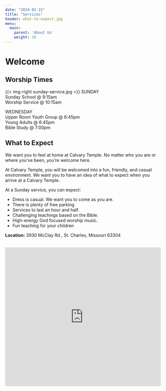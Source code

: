 ```yaml
---
date: "2024-02-15"
title: "Services"
header: what-to-expect.jpg
menu:
  main:
    parent: 'About Us'
    weight: 10
---
```


# Welcome

## Worship Times
  {{< img-right sunday-service.jpg >}}
SUNDAY  
Sunday School @ 9:15am  
Worship Service @ 10:15am  

WEDNESDAY  
Upper Room Youth Group @ 6:45pm  
Young Adults @ 6:45pm  
Bible Study @ 7:00pm  


## What to Expect
We want you to feel at home at Calvary Temple. No matter who you are or where you’ve been, you’re welcome here.

At Calvary Temple, you will be welcomed into a fun, friendly, and casual environment. We want you to have an idea of what to expect when you arrive at a Calvary Temple.

At a Sunday service, you can expect:
<ul>
<li>Dress is casual. We want you to come as you are.
<li>There is plenty of free parking
<li>Services to last an hour and half.
<li>Challenging teachings based on the Bible.
<li>High-energy God focused worship music.
<li>Fun teaching for your children
</ul>

**Location:** 3930 McClay Rd., St. Charles, Missouri 63304

<br />


<iframe src="https://www.google.com/maps/embed?pb=!1m18!1m12!1m3!1d5092.330625601647!2d-90.59322288727952!3d38.756716454872745!2m3!1f0!2f0!3f0!3m2!1i1024!2i768!4f13.1!3m3!1m2!1s0x87ded61fda816173%3A0xdca86e7edfe945d1!2sCalvary%20Temple!5e1!3m2!1sen!2sus!4v1734305209306!5m2!1sen!2sus" width="100%" height="450" style="border:0;" allowfullscreen="" loading="lazy" referrerpolicy="no-referrer-when-downgrade"></iframe>


